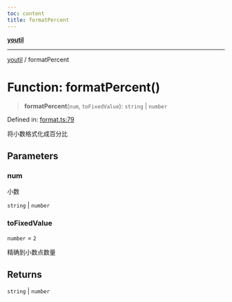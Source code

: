 ```yaml
---
toc: content
title: formatPercent
---
```

[**youtil**](../README.md)

***

[youtil](../globals.md) / formatPercent

# Function: formatPercent()

> **formatPercent**(`num`, `toFixedValue`): `string` \| `number`

Defined in: [format.ts:79](https://github.com/sxei/youtil/blob/af6f491cb17306b7a3da8a0d38d7e2a76b38fa40/src/format.ts#L79)

将小数格式化成百分比

## Parameters

### num

小数

`string` | `number`

### toFixedValue

`number` = `2`

精确到小数点数量

## Returns

`string` \| `number`
